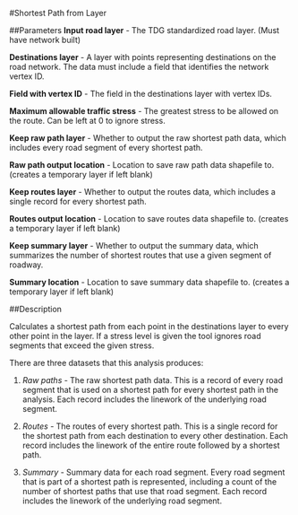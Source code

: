 #Shortest Path from Layer

##Parameters
**Input road layer** - The TDG standardized road layer. (Must have network built)

**Destinations layer** - A layer with points representing destinations on the road
network. The data must include a field that identifies the network vertex ID.

**Field with vertex ID** - The field in the destinations layer with vertex IDs.

**Maximum allowable traffic stress** - The greatest stress to be allowed on the route.
Can be left at 0 to ignore stress.

**Keep raw path layer** - Whether to output the raw shortest path data, which
includes every road segment of every shortest path.

**Raw path output location** - Location to save raw path data shapefile to.
(creates a temporary layer if left blank)

**Keep routes layer** - Whether to output the routes data, which includes
a single record for every shortest path.

**Routes output location** - Location to save routes data shapefile to.
(creates a temporary layer if left blank)

**Keep summary layer** - Whether to output the summary data, which summarizes
the number of shortest routes that use a given segment of roadway.

**Summary location** - Location to save summary data shapefile to.
(creates a temporary layer if left blank)

##Description

Calculates a shortest path from each point in the destinations layer to every
other point in the layer. If a stress level is given the tool ignores road
segments that exceed the given stress.

There are three datasets that this analysis produces:

1. _Raw paths_ - The raw shortest path data. This is a record of every road
segment that is used on a shortest path for every shortest path in the analysis.
Each record includes the linework of the underlying road segment.

2. _Routes_ - The routes of every shortest path. This is a single record for
the shortest path from each destination to every other destination. Each record
includes the linework of the entire route followed by a shortest path.

3. _Summary_ - Summary data for each road segment. Every road segment that is
part of a shortest path is represented, including a count of the number of
shortest paths that use that road segment. Each record includes the linework
of the underlying road segment.

